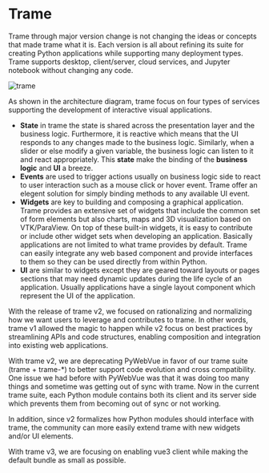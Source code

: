 # Trame

Trame through major version change is not changing the ideas or concepts that made trame what it is. Each version is all about refining its suite for creating Python applications while supporting many deployment types. Trame supports desktop, client/server, cloud services, and Jupyter notebook without changing any code.

![trame](/assets/images/guide/architecture.png)

As shown in the architecture diagram, trame focus on four types of services supporting the development of interactive visual applications.

- __State__ in trame the state is shared across the presentation layer and the business logic. Furthermore, it is reactive which means that the UI responds to any changes made to the business logic. Similarly, when a slider or else modify a given variable, the business logic can listen to it and react appropriately. This __state__ make the binding of the **business logic** and **UI** a breeze.
- __Events__ are used to trigger actions usually on business logic side to react to user interaction such as a mouse click or hover event. Trame offer an elegent solution for simply binding methods to any available UI event.
- __Widgets__ are key to building and composing a graphical application. Trame provides an extensive set of widgets that include the common set of form elements but also charts, maps and 3D visualization based on VTK/ParaView. On top of these built-in widgets, it is easy to contribute or include other widget sets when developing an application. Basically applications are not limited to what trame provides by default. Trame can easily integrate any web based component and provide interfaces to them so they can be used directly from within Python.
- __UI__ are similar to widgets except they are geared toward layouts or pages sections that may need dynamic updates during the life cycle of an application. Usually applications have a single layout component which represent the UI of the application.


With the release of trame v2, we focused on rationalizing and normalizing how we want users to leverage and contributes to trame. In other words, trame v1 allowed the magic to happen while v2 focus on best practices by streamlining APIs and code structures, enabling composition and integration into existing web applications.

With trame v2, we are deprecating PyWebVue in favor of our trame suite (trame + trame-*) to better support code evolution and cross compatibility. One issue we had before with PyWebVue was that it was doing too many things and sometime was getting out of sync with trame. Now in the current trame suite, each Python module contains both its client and its server side which prevents them from becoming out of sync or not working.

In addition, since v2 formalizes how Python modules should interface with trame, the community can more easily extend trame with new widgets and/or UI elements.

With trame v3, we are focusing on enabling vue3 client while making the default bundle as small as possible.